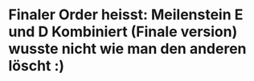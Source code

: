 # Finaler Order heisst: Meilenstein E und D Kombiniert (Finale version) wusste nicht wie man den anderen löscht :)
